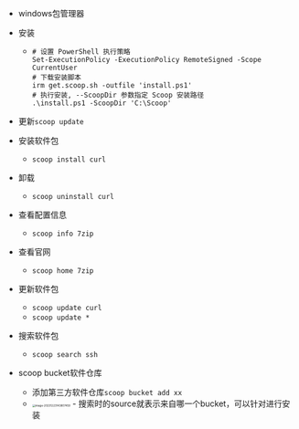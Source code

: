 - windows包管理器

- 安装

  - ```shell
    # 设置 PowerShell 执行策略
    Set-ExecutionPolicy -ExecutionPolicy RemoteSigned -Scope CurrentUser
    # 下载安装脚本
    irm get.scoop.sh -outfile 'install.ps1'
    # 执行安装, --ScoopDir 参数指定 Scoop 安装路径
    .\install.ps1 -ScoopDir 'C:\Scoop'
    ```

- 更新`scoop update`

- 安装软件包

  - `scoop install curl`

- 卸载

  - `scoop uninstall curl`

- 查看配置信息

  - `scoop info 7zip`

- 查看官网

  - `scoop home 7zip`

- 更新软件包

  - `scoop update curl`
  - `scoop update *`

- 搜索软件包

  - `scoop search ssh`

- scoop bucket软件仓库

  - 添加第三方软件仓库`scoop bucket add xx`
  - <img src="https://thdlrt.oss-cn-beijing.aliyuncs.com/image-20231223143807459.png" alt="image-20231223143807459" style="zoom:33%;" />
    - 搜索时的source就表示来自哪一个bucket，可以针对进行安装

